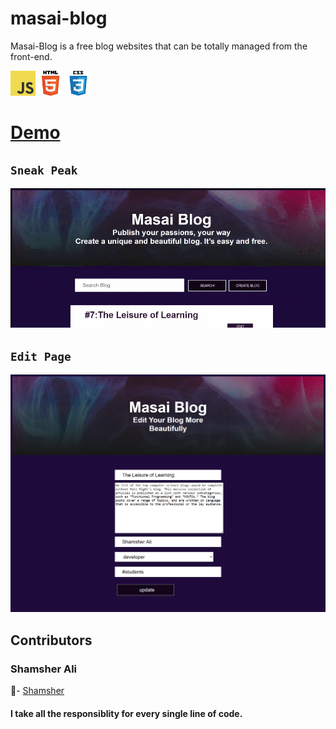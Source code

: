 # masai-blog

<div>
Masai-Blog is a free blog websites that can be totally managed from the front-end.
</div>

<code><img height="40" src="https://raw.githubusercontent.com/github/explore/80688e429a7d4ef2fca1e82350fe8e3517d3494d/topics/javascript/javascript.png"></code>
<code><img height="40" src="https://raw.githubusercontent.com/github/explore/80688e429a7d4ef2fca1e82350fe8e3517d3494d/topics/html/html.png"></code>
<code><img height="40" src="https://raw.githubusercontent.com/github/explore/80688e429a7d4ef2fca1e82350fe8e3517d3494d/topics/css/css.png"></code>

# <a href="https://syedshamsher.github.io/masai-blog/" > Demo </a>

## <code>Sneak Peak</code>
![img](./images/masai-blog.gif)
## <code>Edit Page</code>
![img](./images/edit-blog.png)  

## Contributors

<h3>Shamsher Ali</h3>👨‍- <a href="https://github.com/syedshamsher" >Shamsher</a>
<h4>I take all the responsiblity for every single line of code.</h4>

